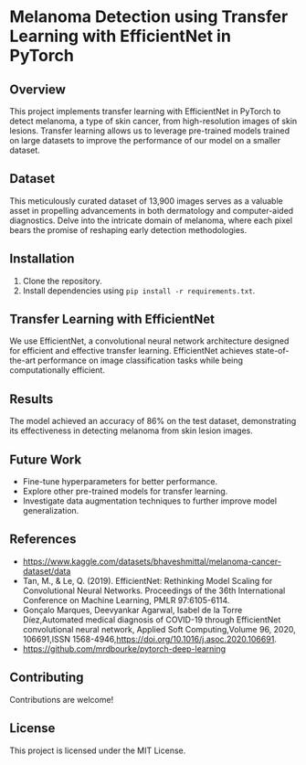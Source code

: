 # Melanoma Detection using Transfer Learning with EfficientNet in PyTorch

## Overview
This project implements transfer learning with EfficientNet in PyTorch to detect melanoma, a type of skin cancer, from high-resolution images of skin lesions. Transfer learning allows us to leverage pre-trained models trained on large datasets to improve the performance of our model on a smaller dataset.

## Dataset
This meticulously curated dataset of 13,900 images serves as a valuable asset in propelling advancements in both dermatology and computer-aided diagnostics. Delve into the intricate domain of melanoma, where each pixel bears the promise of reshaping early detection methodologies.

## Installation
1. Clone the repository.
2. Install dependencies using `pip install -r requirements.txt`.


## Transfer Learning with EfficientNet
We use EfficientNet, a convolutional neural network architecture designed for efficient and effective transfer learning. EfficientNet achieves state-of-the-art performance on image classification tasks while being computationally efficient.

## Results
The model achieved an accuracy of 86% on the test dataset, demonstrating its effectiveness in detecting melanoma from skin lesion images.

## Future Work
- Fine-tune hyperparameters for better performance.
- Explore other pre-trained models for transfer learning.
- Investigate data augmentation techniques to further improve model generalization.

## References
- https://www.kaggle.com/datasets/bhaveshmittal/melanoma-cancer-dataset/data
- Tan, M., & Le, Q. (2019). EfficientNet: Rethinking Model Scaling for Convolutional Neural Networks. Proceedings of the 36th International Conference on Machine Learning, PMLR 97:6105-6114.
- Gonçalo Marques, Deevyankar Agarwal, Isabel de la Torre Díez,Automated medical diagnosis of COVID-19 through EfficientNet convolutional neural network, Applied Soft Computing,Volume 96, 2020, 106691,ISSN 1568-4946,https://doi.org/10.1016/j.asoc.2020.106691.
- https://github.com/mrdbourke/pytorch-deep-learning
  
## Contributing
Contributions are welcome! 


## License
This project is licensed under the MIT License.
